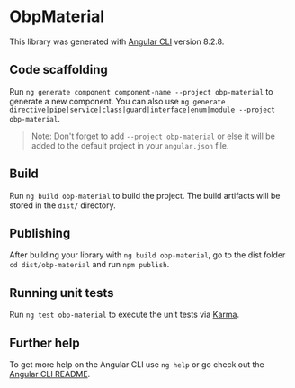 # ObpMaterial

This library was generated with [Angular CLI](https://github.com/angular/angular-cli) version 8.2.8.

## Code scaffolding

Run `ng generate component component-name --project obp-material` to generate a new component. You can also use `ng generate directive|pipe|service|class|guard|interface|enum|module --project obp-material`.
> Note: Don't forget to add `--project obp-material` or else it will be added to the default project in your `angular.json` file. 

## Build

Run `ng build obp-material` to build the project. The build artifacts will be stored in the `dist/` directory.

## Publishing

After building your library with `ng build obp-material`, go to the dist folder `cd dist/obp-material` and run `npm publish`.

## Running unit tests

Run `ng test obp-material` to execute the unit tests via [Karma](https://karma-runner.github.io).

## Further help

To get more help on the Angular CLI use `ng help` or go check out the [Angular CLI README](https://github.com/angular/angular-cli/blob/master/README.md).
